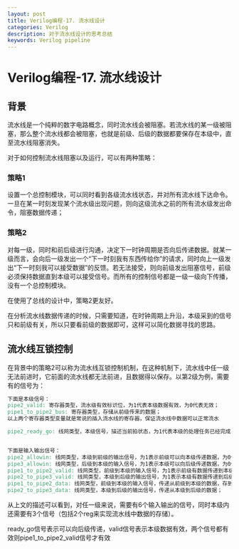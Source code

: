 ```yaml
---
layout: post
title: Verilog编程-17. 流水线设计
categories: Verilog
description: 对于流水线设计的思考总结
keywords: Verilog pipeline
---
```


# Verilog编程-17. 流水线设计

## 背景
流水线是一个纯粹的数字电路概念，同时流水线会被阻塞。若流水线的某一级被阻塞，那么整个流水线都会被阻塞，也就是前级、后级的数据都要保存在本级中，直至流水线阻塞消失。

对于如何控制流水线阻塞以及运行，可以有两种策略：
### 策略1
设置一个总控制模块，可以同时看到各级流水线状态，并对所有流水线下达命令。一旦在某一时刻发现某个流水级出现问题，则向这级流水之前的所有流水级发出命令，阻塞数据传递；
### 策略2
对每一级，同时和前后级进行沟通，决定下一时钟周期是否向后传递数据。就某一级而言，会向后一级发出一个“下一时刻我有东西传给你”的请求，同时向上一级发出“下一时刻我可以接受数据”的反馈。若无法接受，则向前级发出阻塞信号，前级必须保持数据直到本级可以接受信号。而所有的控制信号都是一级一级向下传播，没有一个总控制模块。

在使用了总线的设计中，策略2更友好。

在分析流水线数据传递的时候，只需要知道，在时钟周期上升沿，本级采到的信号只和前级有关，所以只要看前级的数据即可，这样可以简化数据寻找的思路。

## 流水线互锁控制
在背景中的策略2可以称为流水线互锁控制机制，在这种机制下，流水线中任一级无法前进时，它前面的流水线都无法前进，且数据得以保存。以第2级为例，需要有的信号为：
```verilog
下面是本级信号：
pipe2_valid: 寄存器类型，流水级有效标识位，为1代表本级数据有效，为0代表无效；
pipe1_to_pipe2_bus: 寄存器类型，存储从前级传来的数据；
以上两个寄存器类型变量就是常说的插入流水线的寄存器，保证流水线中数据可以正常流水

pipe2_ready_go: 线网类型，本级信号，描述当前拍状态，为1代表本级的处理任务已经完成，可以传递到后级流水；为0代表不可传递；


下面是输入输出信号：
pipe2_allowin: 线网类型，本级到前级的输出信号，为1表示前级可以向本级传递数据，为0代表不可传递；
pipe3_allowin: 线网类型，后级到本级的输入信号，为1表示本级可以向后级传递数据，为0代表不可传递；
pipe1_to_pipe2_valid: 线网类型，前级到本级的输入信号，为1表示前级有数据传递到本级，为0代表无数据传递；
pipe2_to_pipe3_valid: 线网类型，本级到后级的输出信号，为1表示本级有数据传递到后级，为0代表无数据传递；
pipe1_to_pipe2_data: 线网类型，前级到本级的输入信号，传递从前级到本级的数据，存到pipe1_to_pipe2_bus这个寄存器中；
pipe2_to_pipe3_data: 线网类型，本级到后级的输出信号，传递从本级到后级的数据；
```

从上文的描述可以看到，对任一级来说，需要有6个输入输出的信号，同时本级内还需要有3个信号（包括2个reg来实现流水线中数据的存储）。

ready_go信号表示可以向后级传递，valid信号表示本级数据有效，两个信号都有效则pipe1_to_pipe2_valid信号才有效